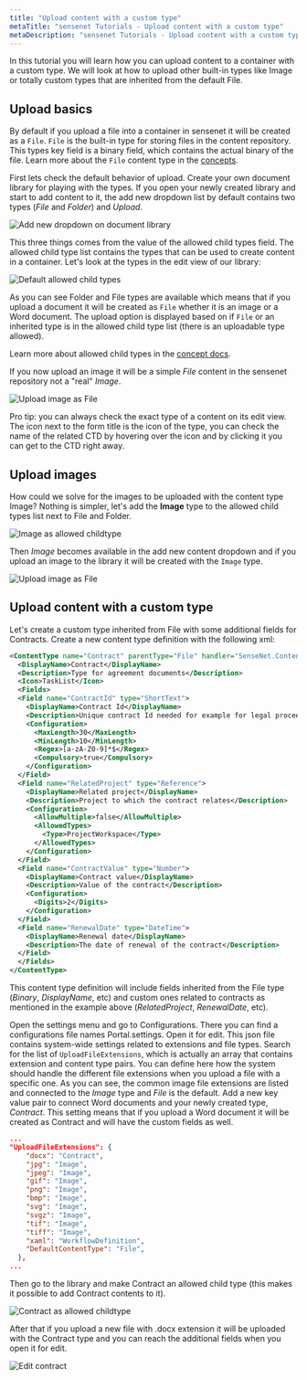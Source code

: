 ```yaml
---
title: "Upload content with a custom type"
metaTitle: "sensenet Tutorials - Upload content with a custom type"
metaDescription: "sensenet Tutorials - Upload content with a custom type"
---
```


In this tutorial you will learn how you can upload content to a container with a custom type. We will look at how to upload other built-in types like Image or totally custom types that are inherited from the default File.

## Upload basics

By default if you upload a file into a container in sensenet it will be created as a `File`. `File` is the built-in type for storing files in the content repository. This types key field is a binary field, which contains the actual binary of the file. Learn more about the `File` content type in the [concepts](content/concepts/content-types/06-file).

First lets check the default behavior of upload. Create your own document library for playing with the types. If you open your newly created library and start to add content to it, the add new dropdown list by default contains two types (*File* and *Folder*) and *Upload*.

![Add new dropdown on document library](./img/add_new_file_upload.png "Add new dropdown on document library")

This three things comes from the value of the allowed child types field. The allowed child type list contains the types that can be used to create content in a container. Let's look at the types in the edit view of our library:

![Default allowed child types](./img/library_allowed_types.png "Default allowed child types on a library")

As you can see Folder and File types are available which means that if you upload a document it will be created as `File` whether it is an image or a Word document. The upload option is displayed based on if `File` or an inherited type is in the allowed child type list (there is an uploadable type allowed).

<note severity="info">Learn more about allowed child types in the <a href="/concepts/content-management/06-allowed-childtypes">concept docs</a>.</note>

If you now upload an image it will be a simple *File* content in the sensenet repository not a "real" *Image*.

![Upload image as File](./img/upload_as_file.gif "Upload image as File")

<note severity="info">Pro tip: you can always check the exact type of a content on its edit view. The icon next to the form title is the icon of the type, you can check the name of the related CTD by hovering over the icon and by clicking it you can get to the CTD right away.</note>

## Upload images

How could we solve for the images to be uploaded with the content type Image? Nothing is simpler, let's add the **Image** type to the allowed child types list next to File and Folder.

![Image as allowed childtype](./img/image_as_allowed_type.png "Image as allowed child type")

Then *Image* becomes available in the add new content dropdown and if you upload an image to the library it will be created with the `Image` type.

![Upload image as File](./img/upload_as_image.gif "Upload image as File")

## Upload content with a custom type

Let's create a custom type inherited from File with some additional fields for Contracts. Create a new content type definition with the following xml:

```xml
<ContentType name="Contract" parentType="File" handler="SenseNet.ContentRepository.File" xmlns="http://schemas.sensenet.com/SenseNet/ContentRepository/ContentTypeDefinition">
  <DisplayName>Contract</DisplayName>
  <Description>Type for agreement documents</Description>
  <Icon>TaskList</Icon>
  <Fields>
  <Field name="ContractId" type="ShortText">
    <DisplayName>Contract Id</DisplayName>
    <Description>Unique contract Id needed for example for legal proceedings</Description>
    <Configuration>
      <MaxLength>30</MaxLength>
      <MinLength>10</MinLength>
      <Regex>[a-zA-Z0-9]*$</Regex>
      <Compulsory>true</Compulsory>
    </Configuration>
  </Field>
  <Field name="RelatedProject" type="Reference">
    <DisplayName>Related project</DisplayName>
    <Description>Project to which the contract relates</Description>
    <Configuration>
      <AllowMultiple>false</AllowMultiple>
      <AllowedTypes>
        <Type>ProjectWorkspace</Type>
      </AllowedTypes>
    </Configuration>
  </Field>
  <Field name="ContractValue" type="Number">
    <DisplayName>Contract value</DisplayName>
    <Description>Value of the contract</Description>
    <Configuration>
      <Digits>2</Digits>
    </Configuration>
  </Field>
  <Field name="RenewalDate" type="DateTime">
    <DisplayName>Renewal date</DisplayName>
    <Description>The date of renewal of the contract</Description>
  </Field>
  </Fields>
</ContentType>
```

This content type definition will include fields inherited from the File type (*Binary*, *DisplayName*, etc) and custom ones related to contracts as mentioned in the example above (*RelatedProject*, *RenewalDate*, etc).

Open the settings menu and go to Configurations. There you can find a configurations file names Portal.settings. Open it for edit. This json file contains system-wide settings related to extensions and file types. Search for the list of `UploadFileExtensions`, which is actually an array that contains extension and content type pairs. You can define here how the system should handle the different file extensions when you upload a file with a specific one. As you can see, the common image file extensions are listed and connected to the *Image* type and *File* is the default. Add a new key value pair to connect Word documents and your newly created type, *Contract*. This setting means that if you upload a Word document it will be created as Contract and will have the custom fields as well.

```json
...
"UploadFileExtensions": {
    "docx": "Contract",
    "jpg": "Image",
    "jpeg": "Image",
    "gif": "Image",
    "png": "Image",
    "bmp": "Image",
    "svg": "Image",
    "svgz": "Image",
    "tif": "Image",
    "tiff": "Image",
    "xaml": "WorkflowDefinition",
    "DefaultContentType": "File",
  },
...
```

Then go to the library and make Contract an allowed child type (this makes it possible to add Contract contents to it).

![Contract as allowed childtype](./img/contract_as_allowed_type.png "Contract as allowed child type")

After that if you upload a new file with .docx extension it will be uploaded with the Contract type and you can reach the additional fields when you open it for edit.

![Edit contract](./img/edit_contract.png "Edit contracts custom fields")
